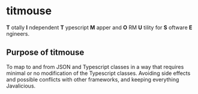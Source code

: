 # titmouse

__T__ otally
__I__ ndependent 
__T__ ypescript 
__M__ apper and 
__O__ RM 
__U__ tility for 
__S__ oftware 
__E__ ngineers.

## Purpose of titmouse

To map to and from JSON and Typescript classes in a way that requires minimal or no modification of the Typescript classes. Avoiding side effects and possible conflicts with other frameworks, and keeping everything Javalicious.
